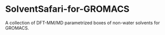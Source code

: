 # SolventSafari-for-GROMACS
A collection of DFT-MM/MD parametrized boxes of non-water solvents for GROMACS.
